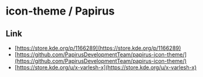

# icon-theme / Papirus

## Link

* [https://store.kde.org/p/1166289](https://store.kde.org/p/1166289)
* [https://github.com/PapirusDevelopmentTeam/papirus-icon-theme/](https://github.com/PapirusDevelopmentTeam/papirus-icon-theme/)
* [https://store.kde.org/u/x-varlesh-x](https://store.kde.org/u/x-varlesh-x)
